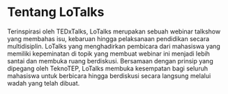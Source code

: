 # Tentang LoTalks

Terinspirasi oleh TEDxTalks, LoTalks merupakan sebuah webinar talkshow yang membahas isu, kebaruan hingga pelaksanaan pendidikan secara multidisiplin. LoTalks yang menghadirkan pembicara dari mahasiswa yang memiliki kepeminatan di topik yang membuat webinar ini menjadi lebih santai dan membuka ruang berdiskusi. Bersamaan dengan prinsip yang dipegang oleh TeknoTEP, LoTalks membuka kesempatan bagi seluruh mahasiswa untuk berbicara hingga berdiskusi secara langsung melalui wadah yang telah dibuat.
